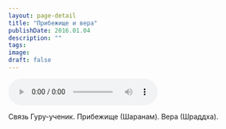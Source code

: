 ```yaml
---
layout: page-detail
title: "Прибежище и вера"
publishDate: 2016.01.04
description: ""
tags:
image:
draft: false
---
```


<audio title="2016.01.04 - Прибежище и вера.mp3" src="/upload/iblock/05f/05facbf2517908c04a5689ad5f1d6d52.mp3" controls=""></audio>

 Связь Гуру-ученик. Прибежище (Шаранам). Вера (Шраддха). 

  
